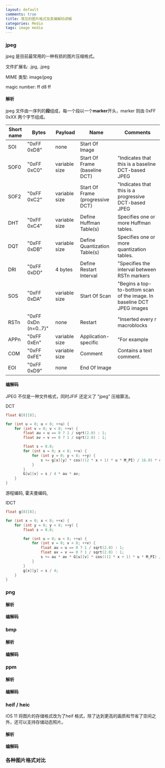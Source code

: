 ```yaml
---
layout: default
comments: true
title: 常见的图片格式及其编解码讲解
categories: Media
tags: image media
---
```


### jpeg

jpeg 是目前最常用的一种有损的图片压缩格式。

文件扩展名: .jpg, .jpeg

MIME 类型: image/jpeg

magic number: ff d8 ff

#### 解析

jpeg 文件由一序列的**段**组成，每一个段以一个**marker**开头，marker 则由 0xFF 0xXX 两个字节组成。

| Short name | Bytes | Payload | Name | Comments |
|------------|-------|---------|------|----------|
| SOI | "0xFF 0xD8" | none | Start Of Image | | 
| SOF0 | "0xFF 0xC0" | variable size | Start Of Frame (baseline DCT) | "Indicates that this is a baseline DCT-based JPEG |  and specifies the width |  height |  number of components |  and component subsampling (e.g. |  4:2:0)." |
| SOF2 | "0xFF 0xC2" | variable size | Start Of Frame (progressive DCT) | "Indicates that this is a progressive DCT-based JPEG |  and specifies the width |  height |  number of components |  and component subsampling (e.g. |  4:2:0)." |
| DHT | "0xFF 0xC4" | variable size | Define Huffman Table(s) | Specifies one or more Huffman tables. |
| DQT | "0xFF 0xDB" | variable size | Define Quantization Table(s) | Specifies one or more quantization tables. |
| DRI | "0xFF 0xDD" | 4 bytes | Define Restart Interval | "Specifies the interval between RSTn markers |  in Minimum Coded Units (MCUs). This marker is followed by two bytes indicating the fixed size so it can be treated like any other variable size segment." |
| SOS | "0xFF 0xDA" | variable size | Start Of Scan | "Begins a top-to-bottom scan of the image. In baseline DCT JPEG images |  there is generally a single scan. Progressive DCT JPEG images usually contain multiple scans. This marker specifies which slice of data it will contain |  and is immediately followed by entropy-coded data." |
| RSTn | "0xFF 0xDn (n=0..7)" | none | Restart | "Inserted every r macroblocks |  where r is the restart interval set by a DRI marker. Not used if there was no DRI marker. The low three bits of the marker code cycle in value from 0 to 7." |
| APPn | "0xFF 0xEn" | variable size | Application-specific | "For example |  an Exif JPEG file uses an APP1 marker to store metadata |  laid out in a structure based closely on TIFF." |
| COM | "0xFF 0xFE" | variable size | Comment | Contains a text comment. |
| EOI | "0xFF 0xD9" | none | End Of Image | |

#### 编解码

JPEG 不仅是一种文件格式，同时JFIF 还定义了 "jpeg" 压缩算法。

DCT
```c++
float G[8][8];

for (int u = 0; u < 8; ++u) {
    for (int v = 0; v < 8; ++v) {
        float au = u == 0 ? 1 / sqrt(2.0) : 1;
        float av = v == 0 ? 1 / sqrt(2.0) : 1;

        float s = 0.0;
        for (int x = 0; x < 8; ++x) {
            for (int y = 0; y < 8; ++y) {
                s += g[x][y] * cos(((2 * x + 1) * u * M_PI) / 16.0) * cos(((2 * y + 1) * v * M_PI) / 16.0);
            }
        }
        G[u][v] = s / 4 * au * av;
    }
}
```
游程编码,
霍夫曼编码,

IDCT
```c++
float g[8][8];

for (int x = 0; x < 8; ++x) {
    for (int y = 0; y < 8; ++y) {
        float s = 0.0;

        for (int u = 0; u < 8; ++u) {
            for (int v = 0; v < 8; ++v) {
                float au = u == 0 ? 1 / sqrt(2.0) : 1;
                float av = v == 0 ? 1 / sqrt(2.0) : 1;
                s += au * av * G[u][v] * cos(((2 * x + 1) * u * M_PI) / 16.0) * cos(((2 * y + 1) * v * M_PI) / 16.0);
            }
        }
        g[x][y] = s / 4;
    }
}
```

### png

#### 解析

#### 编解码

### bmp

#### 解析

#### 编解码

### ppm

#### 解析

#### 编解码

### heif / heic

iOS 11 将图片的存储格式改为了heif 格式，除了达到更高的画质和节省了空间之外，还可以支持存储动态照片。

#### 解析

#### 编解码

### 各种图片格式对比


